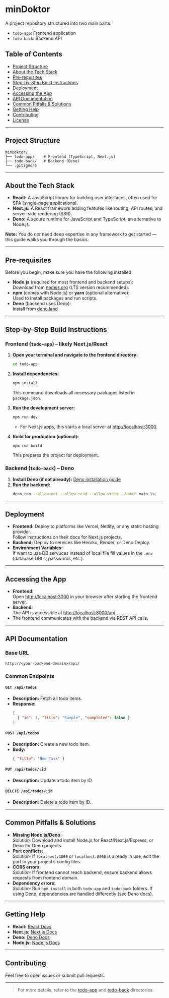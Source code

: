 # minDoktor

A project repository structured into two main parts:
- `todo-app`: Frontend application
- `todo-back`: Backend API

## Table of Contents
- [Project Structure](#project-structure)
- [About the Tech Stack](#about-the-tech-stack)
- [Pre-requisites](#pre-requisites)
- [Step-by-Step Build Instructions](#step-by-step-build-instructions)
- [Deployment](#deployment)
- [Accessing the App](#accessing-the-app)
- [API Documentation](#api-documentation)
- [Common Pitfalls & Solutions](#common-pitfalls--solutions)
- [Getting Help](#getting-help)
- [Contributing](#contributing)
- [License](#license)

---

## Project Structure

```
minDoktor/
├── todo-app/    # Frontend (TypeScript, Next.js)
├── todo-back/   # Backend (Deno)
└── .gitignore
```

---

## About the Tech Stack

- **React:** A JavaScript library for building user interfaces, often used for SPA (single-page applications).
- **Next.js:** A React framework adding features like routing, API routes, and server-side rendering (SSR).
- **Deno:** A secure runtime for JavaScript and TypeScript, an alternative to Node.js.

**Note:** You do _not_ need deep expertise in any framework to get started — this guide walks you through the basics.

---

## Pre-requisites

Before you begin, make sure you have the following installed:

- **Node.js** (required for most frontend and backend setups):  
  Download from [nodejs.org](https://nodejs.org/) (LTS version recommended).
- **npm** (comes with Node.js) or **yarn** (optional alternative):  
  Used to install packages and run scripts.
- **Deno** (backend uses Deno):  
  Install from [deno.land](https://deno.land/)  

---

## Step-by-Step Build Instructions

### Frontend (`todo-app`) – likely Next.js/React

1. **Open your terminal and navigate to the frontend directory:**
   ```sh
   cd todo-app
   ```

2. **Install dependencies:**
   ```sh
   npm install
   ```
   This command downloads all necessary packages listed in `package.json`.

3. **Run the development server:**
   ```sh
   npm run dev
   ```
   - For Next.js apps, this starts a local server at [http://localhost:3000](http://localhost:3000).

4. **Build for production (optional):**
   ```sh
   npm run build
   ```
   This prepares the project for deployment.

### Backend (`todo-back`) – Deno

1. **Install Deno (if not already):**
   [Deno installation guide](https://deno.land/manual@v1.34.3/getting_started/installation)
2. **Run the backend:**
   ```sh
   deno run --allow-net --allow-read --allow-write --watch main.ts
   ```

---

## Deployment

- **Frontend:** Deploy to platforms like Vercel, Netlify, or any static hosting provider.  
  Follow instructions on their docs for Next.js projects.
- **Backend:** Deploy to services like Heroku, Render, or Deno Deploy.
- **Environment Variables:**  
  If want to use DB servuces instead of local file fill values in the `.env` (database URLs, passwords, etc.).

---

## Accessing the App

- **Frontend:**  
  Open [http://localhost:3000](http://localhost:3000) in your browser after starting the frontend server.
- **Backend:**  
  The API is accessible at [http://localhost:8000/api](http://localhost:8000/api).
- The frontend communicates with the backend via REST API calls.

---

## API Documentation

### Base URL
`http://<your-backend-domain>/api/`

### Common Endpoints

#### `GET /api/todos`
- **Description:** Fetch all todo items.
- **Response:**
    ```json
    [
      { "id": 1, "title": "Sample", "completed": false }
    ]
    ```

#### `POST /api/todos`
- **Description:** Create a new todo item.
- **Body:**
    ```json
    { "title": "New Task" }
    ```

#### `PUT /api/todos/:id`
- **Description:** Update a todo item by ID.

#### `DELETE /api/todos/:id`
- **Description:** Delete a todo item by ID.

---

## Common Pitfalls & Solutions

- **Missing Node.js/Deno:**  
  _Solution:_ Download and install Node.js for React/Next.js/Express, or Deno for Deno projects.
- **Port conflicts:**  
  _Solution:_ If `localhost:3000` or `localhost:8000` is already in use, edit the port in your project’s config files.
- **CORS errors:**  
  _Solution:_ If frontend cannot reach backend, ensure backend allows requests from frontend domain.
- **Dependency errors:**  
  _Solution:_ Run `npm install` in both `todo-app` and `todo-back` folders. If using Deno, dependencies are handled differently (see Deno docs).

---

## Getting Help

- **React:** [React Docs](https://react.dev/)
- **Next.js:** [Next.js Docs](https://nextjs.org/docs)
- **Deno:** [Deno Docs](https://deno.land/manual)
- **Node.js:** [Node.js Docs](https://nodejs.org/en/docs/)

---

## Contributing

Feel free to open issues or submit pull requests.

---

> For more details, refer to the [todo-app](https://github.com/Senpai-paj/minDoktor/tree/main/todo-app) and [todo-back](https://github.com/Senpai-paj/minDoktor/tree/main/todo-back) directories.
